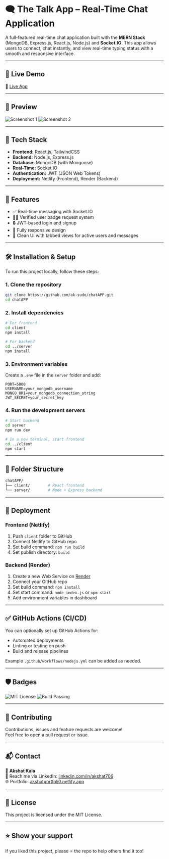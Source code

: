 
# 🗨️ The Talk App – Real-Time Chat Application

A full-featured real-time chat application built with the **MERN Stack** (MongoDB, Express.js, React.js, Node.js) and **Socket.IO**. This app allows users to connect, chat instantly, and view real-time typing status with a smooth and responsive interface.

---

## 🚀 Live Demo

🔗 [Live App](https://akshatportfoli0.netlify.app/)

---

## 📸 Preview

![Screenshot 1](./Screenshot%202025-06-30%20at%2012.20.08%20AM.png)
![Screenshot 2](./Screenshot%202025-06-30%20at%2012.20.01%20AM.png)

---

## 🧰 Tech Stack

- **Frontend:** React.js, TailwindCSS
- **Backend:** Node.js, Express.js
- **Database:** MongoDB (with Mongoose)
- **Real-Time:** Socket.IO
- **Authentication:** JWT (JSON Web Tokens)
- **Deployment:** Netlify (Frontend), Render (Backend)

---

## 🔑 Features

- ✅ Real-time messaging with Socket.IO
- 🧑‍💼 Verified user badge request system
- 🔒 JWT-based login and signup
- 📱 Fully responsive design
- 🧭 Clean UI with tabbed views for active users and messages

---

## 🛠️ Installation & Setup

To run this project locally, follow these steps:

### 1. Clone the repository

```bash
git clone https://github.com/ak-sudo/chatAPP.git
cd chatAPP
```

### 2. Install dependencies

```bash
# For frontend
cd client
npm install

# For backend
cd ../server
npm install
```

### 3. Environment variables

Create a `.env` file in the `server` folder and add:

```env
PORT=5000
USERNAME=your_mongodb_username
MONGO_URI=your_mongodb_connection_string
JWT_SECRET=your_secret_key
```

### 4. Run the development servers

```bash
# Start backend
cd server
npm run dev

# In a new terminal, start frontend
cd ../client
npm start
```

---

## 📂 Folder Structure

```bash
chatAPP/
├── client/        # React frontend
└── server/        # Node + Express backend
```

---

## 🚀 Deployment

### Frontend (Netlify)

1. Push `client` folder to GitHub
2. Connect Netlify to GitHub repo
3. Set build command: `npm run build`
4. Set publish directory: `build`

### Backend (Render)

1. Create a new Web Service on [Render](https://render.com)
2. Connect your GitHub repo
3. Set build command: `npm install`
4. Set start command: `node index.js` or `npm start`
5. Add environment variables in dashboard

---

## ✅ GitHub Actions (CI/CD)

You can optionally set up GitHub Actions for:
- Automated deployments
- Linting or testing on push
- Build and release pipelines

Example `.github/workflows/nodejs.yml` can be added as needed.

---

## 🛡 Badges

![MIT License](https://img.shields.io/badge/license-MIT-blue.svg)
![Build Passing](https://img.shields.io/badge/build-passing-brightgreen)

---

## 🤝 Contributing

Contributions, issues and feature requests are welcome!  
Feel free to open a pull request or issue.

---

## 📬 Contact

👤 **Akshat Kala**  
📧 Reach me via LinkedIn: [linkedin.com/in/akshat706](https://linkedin.com/in/akshat706)  
🌐 Portfolio: [akshatportfoli0.netlify.app](https://akshatportfoli0.netlify.app)

---

## 📄 License

This project is licensed under the MIT License.

---

## ⭐️ Show your support

If you liked this project, please ⭐️ the repo to help others find it too!
